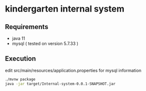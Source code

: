 # kindergarten internal system  

## Requirements

 - java 11
 - mysql ( tested on version 5.7.33 )

## Execution 
edit src/main/resources/application.properties for mysql information

 ```bash  
./mvnw package
java -jar target/Internal-system-0.0.1-SNAPSHOT.jar
 ```
